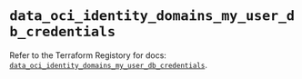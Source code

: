 # `data_oci_identity_domains_my_user_db_credentials`

Refer to the Terraform Registory for docs: [`data_oci_identity_domains_my_user_db_credentials`](https://registry.terraform.io/providers/oracle/oci/6.18.0/docs/data-sources/identity_domains_my_user_db_credentials).
